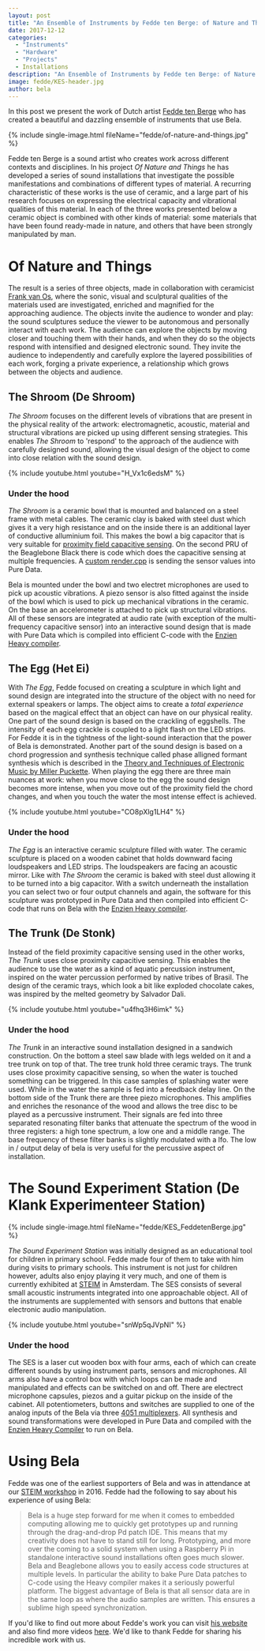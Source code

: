 ```yaml
---
layout: post
title: "An Ensemble of Instruments by Fedde ten Berge: of Nature and Things"
date: 2017-12-12
categories:
  - "Instruments"
  - "Hardware"
  - "Projects"
  - Installations
description: "An Ensemble of Instruments by Fedde ten Berge: of Nature and Things"
image: fedde/KES-header.jpg
author: bela
---
```

In this post we present the work of Dutch artist [Fedde ten Berge](http://www.feddetenberge.nl/) who has created a beautiful and dazzling ensemble of instruments that use Bela.

{% include single-image.html fileName="fedde/of-nature-and-things.jpg" %}

Fedde ten Berge is a sound artist who creates work across different contexts and disciplines. In his project *Of Nature and Things* he has developed a series of sound installations that investigate the possible manifestations and combinations of different types of material. A recurring characteristic of these works is the use of ceramic, and a large part of his research focuses on expressing the electrical capacity and vibrational qualities of this material. In each of the three works presented below a ceramic object is combined with other kinds of material: some materials that have been found ready-made in nature, and others that have been strongly manipulated by man.

# Of Nature and Things

The result is a series of three objects, made in collaboration with ceramicist [Frank van Os](http://www.barst-keramiek.nl/), where the sonic, visual and sculptural qualities of the materials used are investigated, enriched and magnified for the approaching audience. The objects invite the audience to wonder and play: the sound sculptures seduce the viewer to be autonomous and personally interact with each work. The audience can explore the objects by moving closer and touching them with their hands, and when they do so the objects respond with intensified and designed electronic sound. They invite the audience to independently and carefully explore the layered possibilities of each work, forging a private experience, a relationship which grows between the objects and audience.

## The Shroom (De Shroom)
*The Shroom* focuses on the different levels of vibrations that are present in the physical reality of the artwork: electromagnetic, acoustic, material and structural vibrations are picked up using different sensing strategies. This enables *The Shroom* to 'respond' to the approach of the audience with carefully designed sound, allowing the visual design of the object to come into close relation with the sound design. 

{% include youtube.html youtube="H_Vx1c6edsM" %}

### Under the hood
*The Shroom* is a ceramic bowl that is mounted and balanced on a steel frame with metal cables. The ceramic clay is baked with steel dust which gives it a very high resistance and on the inside there is an additional layer of conductive alluminium foil. This makes the bowl a big capacitor that is very suitable for [proximity field capacitive sensing](http://sensorwiki.org/doku.php/sensors/capacitive). On the second PRU of the Beaglebone Black there is code which does the capacitive sensing at multiple frequencies. A [custom render.cpp](https://github.com/BelaPlatform/Bela/tree/master/examples/08-PureData/customRender) is sending the sensor values into Pure Data. 

Bela is mounted under the bowl and two electret microphones are used to pick up acoustic vibrations. A piezo sensor is also fitted against the inside of the bowl which is used to pick up mechanical vibrations in the ceramic. On the base an accelerometer is attached to pick up structural vibrations. All of these sensors are integrated at audio rate (with exception of the multi-frequency capacitive sensor) into an interactive sound design that is made with Pure Data which is compiled into efficient C-code with the [Enzien Heavy compiler](https://enzienaudio.com/).


## The Egg (Het Ei)

With *The Egg*, Fedde focused on creating a sculpture in which light and sound design are integrated into the structure of the object with no need for external speakers or lamps. The object aims to create a *total experience* based on the magical effect that an object can have on our physical reality. One part of the sound design is based on the crackling of eggshells. The intensity of each egg crackle is coupled to a light flash on the LED strips. For Fedde it is in the tightness of the light-sound interaction that the power of Bela is demonstrated. Another part of the sound design is based on a chord progression and synthesis technique called phase alligned formant synthesis which is described in the [Theory and Techniques of Electronic Music by Miller Puckette](http://msp.ucsd.edu/techniques.htm). When playing the egg there are three main nuances at work: when you move close to the egg the sound design becomes more intense, when you move out of the proximity field the chord changes, and when you touch the water the most intense effect is achieved.

{% include youtube.html youtube="CO8pXlg1LH4" %}

### Under the hood
*The Egg* is an interactive ceramic sculpture filled with water. The ceramic sculpture is placed on a wooden cabinet that holds downward facing loudspeakers and LED strips. The loudspeakers are facing an acoustic mirror. Like with *The Shroom* the ceramic is baked with steel dust allowing it to be turned into a big capacitor. With a switch underneath the installation you can select two or four output channels and again, the software for this sculpture was prototyped in Pure Data and then compiled into efficient C-code that runs on Bela with the [Enzien Heavy compiler](https://enzienaudio.com/).


## The Trunk (De Stonk)
Instead of the field proximity capacitive sensing used in the other works, *The Trunk* uses close proximity capacitive sensing. This enables the audience to use the water as a kind of aquatic percussion instrument, inspired on the water percussion performed by native tribes of Brasil. The design of the ceramic trays, which look a bit like exploded chocolate cakes, was inspired by the melted geometry by Salvador Dali.

{% include youtube.html youtube="u4fhq3H6imk" %}

### Under the hood
*The Trunk* in an interactive sound installation designed in a sandwich construction. On the bottom a steel saw blade with legs welded on it and a tree trunk on top of that. The tree trunk hold three ceramic trays. The trunk uses close proximity capacitive sensing, so when the water is touched something can be triggered. In this case samples of splashing water were used. While in the water the sample is fed into a feedback delay line. On the bottom side of the Trunk there are three piezo microphones. This amplifies and enriches the resonance of the wood and allows the tree disc to be played as a percussive instrument. Their signals are fed into three separated resonating filter banks that attenuate the spectrum of the wood in three registers: a high tone spectrum, a low one and a middle range. The base frequency of these filter banks is slightly modulated with a lfo. The low in / output delay of bela is very useful for the percussive aspect of installation.


# The Sound Experiment Station (De Klank Experimenteer Station)

{% include single-image.html fileName="fedde/KES_FeddetenBerge.jpg" %}

*The Sound Experiment Station* was initially designed as an educational tool for children in primary school. Fedde made four of them to take with him during visits to primary schools. This instrument is not just for children however, adults also enjoy playing it very much, and one of them is currently exhibited at [STEIM](http://steim.org/) in Amsterdam. The SES consists of several small acoustic instruments integrated into one approachable object. All of the instruments are supplemented with sensors and buttons that enable electronic audio manipulation.

{% include youtube.html youtube="snWp5qJVpNI" %}

### Under the hood
The SES is a laser cut wooden box with four arms, each of which can create different sounds by using instrument parts, sensors and microphones. All arms also have a control box with which loops can be made and manipulated and effects can be switched on and off. There are electrect microphone capsules, piezos and a guitar pickup on the inside of the cabinet. All potentiometers, buttons and switches are supplied to one of the analog inputs of the Bela via three [4051 multiplexers](http://www.ti.com/lit/ds/symlink/cd4051b.pdf). All synthesis and sound transformations were developed in Pure Data and compiled with the [Enzien Heavy Compiler](https://github.com/BelaPlatform/Bela/wiki/Running-Puredata-patches-on-Bela#heavy) to run on Bela.


# Using Bela
Fedde was one of the earliest supporters of Bela and was in attendance at our [STEIM workshop](http://blog.bela.io/2016/12/15/steim/) in 2016. Fedde had the following to say about his experience of using Bela: 

> Bela is a huge step forward for me when it comes to embedded computing allowing me to quickly get prototypes up and running through the drag-and-drop Pd patch IDE. This means that my creativity does not have to stand still for long. Prototyping, and more over the coming to a solid system when using a Raspberry Pi in standalone interactive sound installations often goes much slower. Bela and Beaglebone allows you to easily access code structures at multiple levels. In particular the ability to bake Pure Data patches to C-code using the Heavy compiler makes it a seriously powerful platform. The biggest advantage of Bela is that all sensor data are in the same loop as where the audio samples are written. This ensures a sublime high speed synchronization.


If you'd like to find out more about Fedde's work you can visit [his website](http://www.feddetenberge.nl/) and also find more videos [here](https://www.youtube.com/user/freddylimburg/videos). We'd like to thank Fedde for sharing his incredible work with us.

